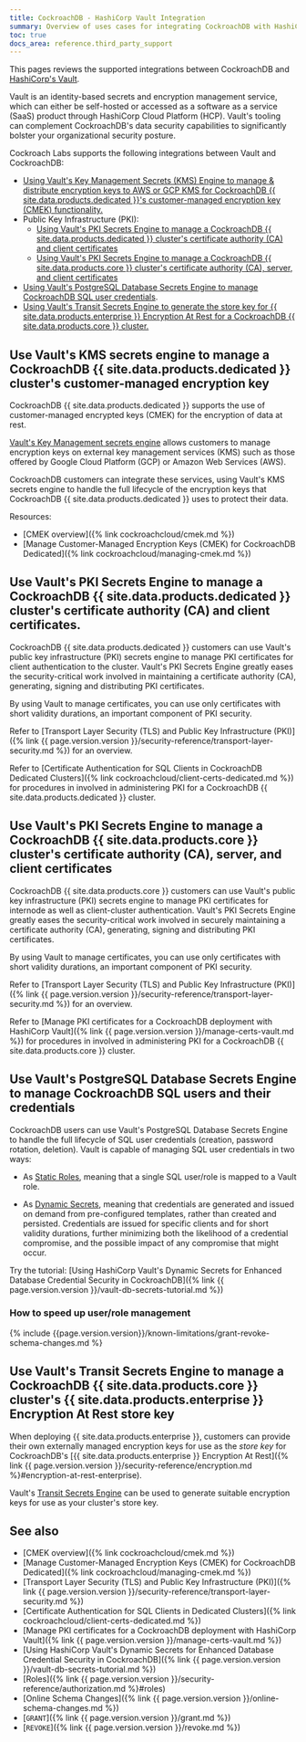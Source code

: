 ```yaml
---
title: CockroachDB - HashiCorp Vault Integration
summary: Overview of uses cases for integrating CockroachDB with HashiCorp Vault
toc: true
docs_area: reference.third_party_support
---
```


This pages reviews the supported integrations between CockroachDB and [HashiCorp's Vault](https://www.vaultproject.io/).

Vault is an identity-based secrets and encryption management service, which can either be self-hosted or accessed as a software as a service (SaaS) product through HashiCorp Cloud Platform (HCP). Vault's tooling can complement CockroachDB's data security capabilities to significantly bolster your organizational security posture.

Cockroach Labs supports the following integrations between Vault and CockroachDB:

- [Using Vault's Key Management Secrets (KMS) Engine to manage & distribute encryption keys to AWS or GCP KMS for CockroachDB {{ site.data.products.dedicated }}'s customer-managed encryption key (CMEK) functionality.](#use-vaults-kms-secrets-engine-to-manage-a-cockroachdb-dedicated-clusters-customer-managed-encryption-key)
- Public Key Infrastructure (PKI):
    - [Using Vault's PKI Secrets Engine to manage a CockroachDB {{ site.data.products.dedicated }} cluster's certificate authority (CA) and client certificates](#use-vaults-pki-secrets-engine-to-manage-a-cockroachdb-dedicated-clusters-certificate-authority-ca-and-client-certificates)
    - [Using Vault's PKI Secrets Engine to manage a CockroachDB {{ site.data.products.core }} cluster's certificate authority (CA), server, and client certificates](#use-vaults-pki-secrets-engine-to-manage-a-cockroachdb-self-hosted-clusters-certificate-authority-ca-server-and-client-certificates)
- [Using Vault's PostgreSQL Database Secrets Engine to manage CockroachDB SQL user credentials](#use-vaults-postgresql-database-secrets-engine-to-manage-cockroachdb-sql-users-and-their-credentials).
- [Using Vault's Transit Secrets Engine to generate the store key for {{ site.data.products.enterprise }} Encryption At Rest for a CockroachDB {{ site.data.products.core }} cluster.](#use-vaults-transit-secrets-engine-to-manage-a-cockroachdb-self-hosted-clusters-enterprise-encryption-at-rest-store-key)

## Use Vault's KMS secrets engine to manage a CockroachDB {{ site.data.products.dedicated }} cluster's customer-managed encryption key

CockroachDB {{ site.data.products.dedicated }} supports the use of customer-managed encrypted keys (CMEK) for the encryption of data at rest.

[Vault's Key Management secrets engine](https://www.vaultproject.io/docs/secrets/key-management) allows customers to manage encryption keys on external key management services (KMS) such as those offered by Google Cloud Platform (GCP) or Amazon Web Services (AWS).

CockroachDB customers can integrate these services, using Vault's KMS secrets engine to handle the full lifecycle of the encryption keys that CockroachDB {{ site.data.products.dedicated }} uses to protect their data.

Resources:

- [CMEK overview]({% link cockroachcloud/cmek.md %})
- [Manage Customer-Managed Encryption Keys (CMEK) for CockroachDB Dedicated]({% link cockroachcloud/managing-cmek.md %})

## Use Vault's PKI Secrets Engine to manage a CockroachDB {{ site.data.products.dedicated }} cluster's certificate authority (CA) and client certificates.

CockroachDB {{ site.data.products.dedicated }} customers can use Vault's public key infrastructure (PKI) secrets engine to manage PKI certificates for client authentication to the cluster. Vault's PKI Secrets Engine greatly eases the security-critical work involved in maintaining a certificate authority (CA), generating, signing and distributing PKI certificates.

By using Vault to manage certificates, you can use only certificates with short validity durations, an important component of PKI security.

Refer to [Transport Layer Security (TLS) and Public Key Infrastructure (PKI)]({% link {{ page.version.version }}/security-reference/transport-layer-security.md %}) for an overview.

Refer to [Certificate Authentication for SQL Clients in CockroachDB Dedicated Clusters]({% link cockroachcloud/client-certs-dedicated.md %}) for procedures in involved in administering PKI for a CockroachDB {{ site.data.products.dedicated }} cluster.

## Use Vault's PKI Secrets Engine to manage a CockroachDB {{ site.data.products.core }} cluster's certificate authority (CA), server, and client certificates

CockroachDB {{ site.data.products.core }} customers can use Vault's public key infrastructure (PKI) secrets engine to manage PKI certificates for internode as well as client-cluster authentication. Vault's PKI Secrets Engine greatly eases the security-critical work involved in securely maintaining a certificate authority (CA), generating, signing and distributing PKI certificates.

By using Vault to manage certificates, you can use only certificates with short validity durations, an important component of PKI security.

Refer to [Transport Layer Security (TLS) and Public Key Infrastructure (PKI)]({% link {{ page.version.version }}/security-reference/transport-layer-security.md %}) for an overview.

Refer to [Manage PKI certificates for a CockroachDB deployment with HashiCorp Vault]({% link {{ page.version.version }}/manage-certs-vault.md %}) for procedures in involved in administering PKI for a CockroachDB {{ site.data.products.core }} cluster.

## Use Vault's PostgreSQL Database Secrets Engine to manage CockroachDB SQL users and their credentials

CockroachDB users can use Vault's PostgreSQL Database Secrets Engine to handle the full lifecycle of SQL user credentials (creation, password rotation, deletion). Vault is capable of managing SQL user credentials in two ways:

- As [Static Roles](https://www.vaultproject.io/docs/secrets/databases#static-roles), meaning that a single SQL user/role is mapped to a Vault role.

- As [Dynamic Secrets](https://www.vaultproject.io/use-cases/dynamic-secrets), meaning that credentials are generated and issued on demand from pre-configured templates, rather than created and persisted. Credentials are issued for specific clients and for short validity durations, further minimizing both the likelihood of a credential compromise, and the possible impact of any compromise that might occur.

Try the tutorial: [Using HashiCorp Vault's Dynamic Secrets for Enhanced Database Credential Security in CockroachDB]({% link {{ page.version.version }}/vault-db-secrets-tutorial.md %})

### How to speed up user/role management

{% include {{page.version.version}}/known-limitations/grant-revoke-schema-changes.md %}

## Use Vault's Transit Secrets Engine to manage a CockroachDB {{ site.data.products.core }} cluster's {{ site.data.products.enterprise }} Encryption At Rest store key

When deploying {{ site.data.products.enterprise }}, customers can provide their own externally managed encryption keys for use as the *store key* for CockroachDB's [{{ site.data.products.enterprise }} Encryption At Rest]({% link {{ page.version.version }}/security-reference/encryption.md %}#encryption-at-rest-enterprise).

Vault's [Transit Secrets Engine](https://www.vaultproject.io/docs/secrets/transit) can be used to generate suitable encryption keys for use as your cluster's store key.

## See also

- [CMEK overview]({% link cockroachcloud/cmek.md %})
- [Manage Customer-Managed Encryption Keys (CMEK) for CockroachDB Dedicated]({% link cockroachcloud/managing-cmek.md %})
- [Transport Layer Security (TLS) and Public Key Infrastructure (PKI)]({% link {{ page.version.version }}/security-reference/transport-layer-security.md %})
- [Certificate Authentication for SQL Clients in Dedicated Clusters]({% link cockroachcloud/client-certs-dedicated.md %})
- [Manage PKI certificates for a CockroachDB deployment with HashiCorp Vault]({% link {{ page.version.version }}/manage-certs-vault.md %})
- [Using HashiCorp Vault's Dynamic Secrets for Enhanced Database Credential Security in CockroachDB]({% link {{ page.version.version }}/vault-db-secrets-tutorial.md %})
- [Roles]({% link {{ page.version.version }}/security-reference/authorization.md %}#roles)
- [Online Schema Changes]({% link {{ page.version.version }}/online-schema-changes.md %})
- [`GRANT`]({% link {{ page.version.version }}/grant.md %})
- [`REVOKE`]({% link {{ page.version.version }}/revoke.md %})
